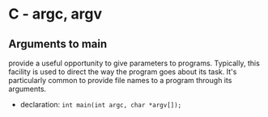# C - argc, argv
## Arguments to main
provide a useful opportunity to give parameters to programs. Typically, this facility is used to direct the way the program goes about its task. It's particularly common to provide file names to a program through its arguments.

* declaration: `int main(int argc, char *argv[]);`
